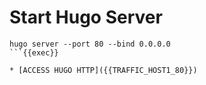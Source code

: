 # Start Hugo Server
```
hugo server --port 80 --bind 0.0.0.0
```{{exec}}

* [ACCESS HUGO HTTP]({{TRAFFIC_HOST1_80}})
